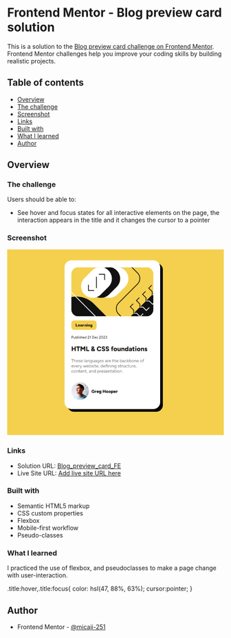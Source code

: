 # Frontend Mentor - Blog preview card solution

This is a solution to the [Blog preview card challenge on Frontend Mentor](https://www.frontendmentor.io/challenges/blog-preview-card-ckPaj01IcS). Frontend Mentor challenges help you improve your coding skills by building realistic projects. 

## Table of contents

  - [Overview](#overview)
  - [The challenge](#the-challenge)
  - [Screenshot](#screenshot)
  - [Links](#links)
  - [Built with](#built-with)
  - [What I learned](#what-i-learned)
  - [Author](#author)


## Overview

### The challenge

Users should be able to:

- See hover and focus states for all interactive elements on the page, the interaction appears in the title and it changes the cursor to a pointer

### Screenshot

![Page-Result](./screenshot.png)

### Links

- Solution URL: [Blog_preview_card_FE](https://github.com/micaji-251/Blog_preview_card_FE)
- Live Site URL: [Add live site URL here](https://micaji-251.github.io/Blog_preview_card_FE/)


### Built with

- Semantic HTML5 markup
- CSS custom properties
- Flexbox
- Mobile-first workflow
- Pseudo-classes


### What I learned

I practiced the use of flexbox, and pseudoclasses to make a page change with user-interaction.

  .title:hover,.title:focus{
      color: hsl(47, 88%, 63%);
      cursor:pointer;
  }

## Author

- Frontend Mentor - [@micaji-251](https://www.frontendmentor.io/profile/micaji-251)
